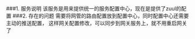 ###1. 服务说明
该服务是用来提供统一的服务配置中心，现在是提供了zuul的配置
###2. 存在的问题
需要将网管的路由配置放到配置中心，同时配置中心还需要主动的推送配置，
这样网关配置修改，可以同步到网关服务上，就不用重启网关了